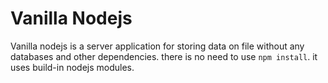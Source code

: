 # Vanilla Nodejs
Vanilla nodejs is a server application for storing data on file without any databases and other dependencies.
there is no need to use `npm install`. it uses build-in nodejs modules. 
